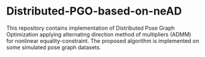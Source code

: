 # Distributed-PGO-based-on-neAD
This repository contains implementation of Distributed Pose Graph Optimization applying alternating direction method of multipliers (ADMM) for nonlinear equality-constraint. The proposed algorithm is implemented on some simulated pose graph datasets. 
